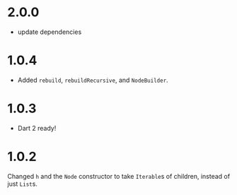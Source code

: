 # 2.0.0
- update dependencies

# 1.0.4
* Added `rebuild`, `rebuildRecursive`, and `NodeBuilder`.

# 1.0.3
* Dart 2 ready!

# 1.0.2
Changed `h` and the `Node` constructor to take `Iterable`s of children,
instead of just `List`s.